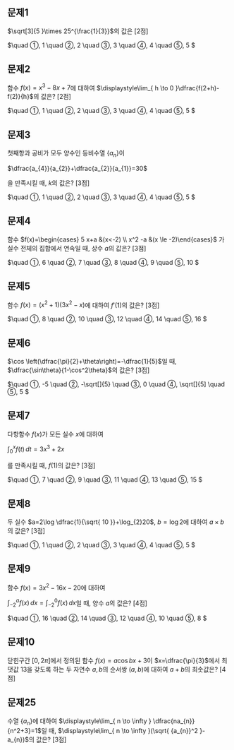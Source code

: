 ## 문제1

$\sqrt[3]{5  }\times 25^{\frac{1}{3}}$의 값은 [2점]

$\quad ①\, 1
\quad ②\, 2
\quad ③\, 3
\quad ④\, 4
\quad ⑤\, 5
$ 

## 문제2

함수 $f(x)=x^3-8x+7$에 대하여 $\displaystyle\lim_{ h \to 0 }\dfrac{f(2+h)-f(2)}{h}$의 값은? [2점]

$\quad ①\, 1
\quad ②\, 2
\quad ③\, 3
\quad ④\, 4
\quad ⑤\, 5
$ 

## 문제3

첫째항과 공비가 모두 양수인 등비수열 $\lbrace a_{n}\rbrace$이 

$\dfrac{a_{4}}{a_{2}}+\dfrac{a_{2}}{a_{1}}=30$

을 만족시킬 때, $k$의 값은? [3점]

$\quad ①\, 1
\quad ②\, 2
\quad ③\, 3
\quad ④\, 4
\quad ⑤\, 5
$ 

## 문제4

함수 $f(x)=\begin{cases} 5 x+a &(x<-2) \\ x^2 -a &(x \le -2)\end{cases}$ 가 실수 전체의 집합에서 연속일 때, 상수 $a$의 값은? [3점]

$\quad ①\, 6
\quad ②\, 7
\quad ③\, 8
\quad ④\, 9
\quad ⑤\, 10
$ 

## 문제5

함수 $f(x)=(x^2+1)(3x^2-x)$에 대하여 $f'(1)$의 값은? [3점]

$\quad ①\, 8
\quad ②\, 10
\quad ③\, 12
\quad ④\, 14
\quad ⑤\, 16
$ 

## 문제6

$\cos \left(\dfrac{\pi}{2}+\theta\right)=-\dfrac{1}{5}$일 때, $\dfrac{\sin\theta}{1-\cos^2\theta}$의 값은? [3점]

$\quad ①\, -5
\quad ②\, -\sqrt[]{5}
\quad ③\, 0
\quad ④\, \sqrt[]{5]
\quad ⑤\, 5
$ 

## 문제7

다항함수 $f(x)$가 모든 실수 $x$에 대하여

$\displaystyle\int_{0}^{x} f(t) \, dt=3x^3+2x$

를 만족시킬 때, $f(1)$의 값은? [3점]


$\quad ①\, 7
\quad ②\, 9
\quad ③\, 11
\quad ④\, 13
\quad ⑤\, 15
$

## 문제8

두 실수 $a=2\log \dfrac{1}{\sqrt{ 10 }}+\log_{2}20$, $b=\log 2$에 대하여 $a\times b$의 값은? [3점]


$\quad ①\, 1
\quad ②\, 2
\quad ③\, 3
\quad ④\, 4
\quad ⑤\, 5
$

## 문제9

함수 $f(x)=3x^2-16x-20$에 대하여

$\displaystyle\int_{-2}^{a} f(x) \, dx=\displaystyle\int_{-2}^{0} f(x) \, dx$일 때, 양수 $a$의 값은? [4점]


$\quad ①\, 16
\quad ②\, 14
\quad ③\, 12
\quad ④\, 10
\quad ⑤\, 8
$

## 문제10

닫힌구간 $[0, 2\pi]$에서 정의된 함수 $f(x)=a\cos bx+3$이 $x=\dfrac{\pi}{3}$에서 최댓값 13을 갖도록 하는 두 자연수 $a, b$의 순서쌍 $(a, b)$에 대하여 $a+b$의 최솟값은? [4점]












## 문제25

수열 $\lbrace a_{n}\rbrace$에 대하여 $\displaystyle\lim_{ n \to \infty } \dfrac{na_{n}}{n^2+3}=1$일 때, $\displaystyle\lim_{ n \to \infty }(\sqrt{ {a_{n}}^2 }-a_{n})$의 값은? [3점]



